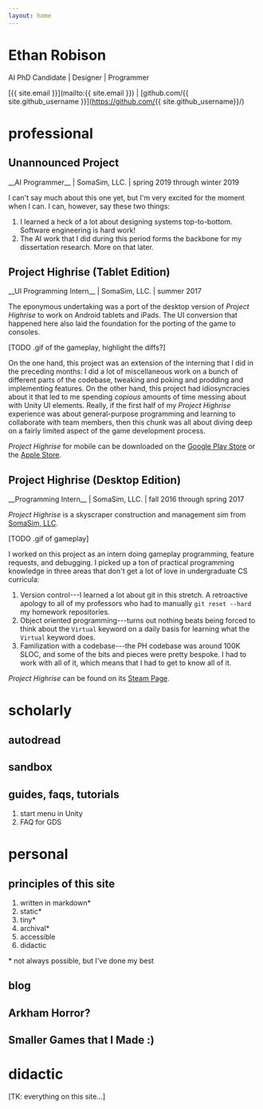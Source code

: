 ```yaml
---
layout: home
---
```


# Ethan Robison

AI PhD Candidate \| Designer \| Programmer


[{{ site.email }}](mailto:{{ site.email }}) | 
[github.com/{{ site.github_username }}](https://github.com/{{
site.github_username}}/)

# professional

## Unannounced Project

<span class="gray">
__AI Programmer__
| SomaSim, LLC.
| spring 2019 through winter 2019
</span>

I can't say much about this one yet, but I'm very excited for the moment
when I can. I can, however, say these two things:

1. I learned a heck of a lot about designing systems top-to-bottom.
   Software engineering is hard work!
2. The AI work that I did during this period forms the backbone for my
   dissertation research. More on that later. <!-- TODO link to diss stuff -->

## Project Highrise (Tablet Edition)

<span class="gray">
__UI Programming Intern__
| SomaSim, LLC.
| summer 2017
</span>

The eponymous undertaking was a port of the desktop version of _Project
Highrise_ to work on Android tablets and iPads. The UI conversion that
happened here also laid the foundation for the porting of the game to
consoles.

[TODO .gif of the gameplay, highlight the diffs?]

On the one hand, this project was an extension of the interning that I
did in the preceding months: I did a lot of miscellaneous work on a
bunch of different parts of the codebase, tweaking and poking and
prodding and implementing features. On the other hand, this project had
idiosyncracies about it that led to me spending _copious_ amounts of
time messing about with Unity UI elements. Really, if the first half of
my _Project Highrise_ experience was about general-purpose programming
and learning to collaborate with team members, then this chunk was all
about diving deep on a fairly limited aspect of the game development
process.

_Project Highrise_ for mobile can be downloaded on the [Google Play
Store][1] or the [Apple Store][2].

[1]: https://play.google.com/store/apps/details?id=com.kalypsomedia.projecthighrise
[2]: https://apps.apple.com/us/app/project-highrise/id1277095117

## Project Highrise (Desktop Edition)


<span class="gray">
__Programming Intern__
| SomaSim, LLC.
| fall 2016 through spring 2017
</span>

_Project Highrise_ is a skyscraper construction and management sim from
[SomaSim, LLC](http://www.somasim.com/blog/).

[TODO .gif of gameplay]

I worked on this project as an intern doing gameplay programming,
feature requests, and debugging. I picked up a ton of practical
programming knowledge in three areas that don't get a lot of love in
undergraduate CS curricula:

1. Version control---I learned a lot about git in this stretch. A
   retroactive apology to all of my professors who had to manually `git
   reset --hard` my homework repositories.
2. Object oriented programming---turns out nothing beats being forced to
   think about the `Virtual` keyword on a daily basis for learning what
   the `Virtual` keyword does.
3. Familization with a codebase---the PH codebase was around 100K SLOC,
   and some of the bits and pieces were pretty bespoke. I had to work
   with all of it, which means that I had to get to know all of it.

_Project Highrise_ can be found on its [Steam Page][3].

[3]: https://store.steampowered.com/app/423580/Project_Highrise/

# scholarly

## autodread

## sandbox

## guides, faqs, tutorials

1. start menu in Unity
2. FAQ for GDS

# personal

## principles of this site

1. written in markdown\*
2. static\*
3. tiny\*
4. archival\*
5. accessible
6. didactic

\* not always possible, but I've done my best

## blog

## Arkham Horror?

## Smaller Games that I Made :)

# didactic

[TK: everything on this site...]
